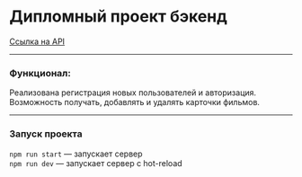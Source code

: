 # Дипломный проект бэкенд

[Ссылка на API](api.nameless.nomoredomains.rocks)

___

### Функционал: 

Реализована регистрация новых пользователей и авторизация. Возможность получать, добавлять и удалять карточки фильмов.

___

### Запуск проекта

`npm run start` — запускает сервер   
`npm run dev` — запускает сервер с hot-reload
